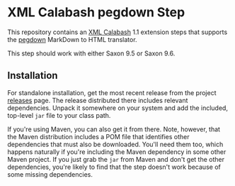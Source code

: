 # XML Calabash pegdown Step

This repository contains an [XML Calabash](http://github.com/ndw/xmlcalabash1)
1.1 extension steps that supports the
[pegdown](https://github.com/sirthias/pegdown) MarkDown to HTML
translator.

This step should work with either Saxon 9.5 or Saxon 9.6.

## Installation

For standalone installation, get the most recent release from the project
[releases](http://github.com/ndw/xmlcalabash1-pegdown/releases) page.
The release distributed there includes
relevant dependencies. Unpack it somewhere on your system and add the
included, top-level `jar` file to your class path.

If you're using Maven, you can also get it from there. Note, however,
that the Maven distribution includes a POM file that identifies other
dependencies that must also be downloaded. You'll need them too, which
happens naturally if you're including the Maven dependency in some
other Maven project. If you just grab the `jar` from Maven and don't
get the other dependencies, you're likely to find that the step
doesn't work because of some missing dependencies.

